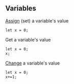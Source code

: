 ## Variables

[Assign](/reference/variables/assign) (set) a variable's value

```blocks
let x = 0;
```

Get a variable's value

```blocks
let x = 0;
x;
```

[Change](/reference/variables/change-var) a variable's value

```blocks
let x = 0;
x+=1;
```
